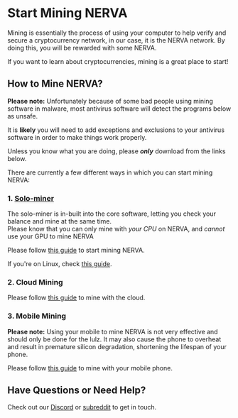 # Start Mining NERVA

Mining is essentially the process of using your computer to help verify and secure a cryptocurrency network, in our case, it is the NERVA network. By doing this, you will be rewarded with some NERVA.

If you want to learn about cryptocurrencies, mining is a great place to start!

## How to Mine NERVA?<a name="how-to-mine"></a>

**Please note:** Unfortunately because of some bad people using mining software in malware, most antivirus software will detect the programs below as unsafe.

It is **likely** you will need to add exceptions and exclusions to your antivirus software in order to make things work properly.

Unless you know what you are doing, please ***only*** download from the links below.

There are currently a few different ways in which you can start mining NERVA:

### 1. [Solo-miner](https://getnerva.org/#downloads)

The solo-miner is in-built into the core software, letting you check your balance and mine at the same time.  
Please know that you can only mine with *your CPU* on NERVA, and *cannot* use your GPU to mine NERVA

Please follow [this guide](../Solo-Miner-Guide) to start mining NERVA.

If you're on Linux, check [this guide](../Solo-Miner-Linux-Guide).

### 2. Cloud Mining

Please follow [this guide](../Cloud-Mining) to mine with the cloud.

### 3. Mobile Mining

**Please note:** Using your mobile to mine NERVA is not very effective and should only be done for the lulz. It may also cause the phone to overheat and result in premature silicon degradation, shortening the lifespan of your phone.

Please follow [this guide](../mobile-mining/Mining-with-Phone) to mine with your mobile phone.


## Have Questions or Need Help?

Check out our [Discord](https://discord.gg/cTUwK5B) or [subreddit](https://www.reddit.com/r/nerva/) to get in touch.
